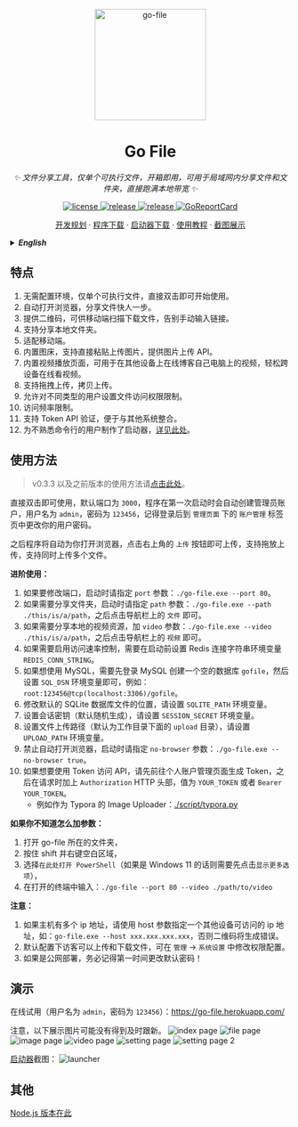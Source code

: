 <p align="center">
  <a href="https://github.com/songquanpeng/go-file"><img src="https://user-images.githubusercontent.com/39998050/108494937-1a573e80-72e3-11eb-81c3-5545d7c2ed6e.jpg" width="200" height="200" alt="go-file"></a>
</p>

<div align="center">

# Go File

_✨ 文件分享工具，仅单个可执行文件，开箱即用，可用于局域网内分享文件和文件夹，直接跑满本地带宽 ✨_  

</div>

<p align="center">
  <a href="https://raw.githubusercontent.com/songquanpeng/go-file/master/LICENSE">
    <img src="https://img.shields.io/github/license/songquanpeng/go-file?color=brightgreen" alt="license">
  </a>
  <a href="https://github.com/songquanpeng/go-file/releases/latest">
    <img src="https://img.shields.io/github/v/release/songquanpeng/go-file?color=brightgreen&include_prereleases" alt="release">
  </a>
  <a href="https://github.com/songquanpeng/go-file/releases/latest">
    <img src="https://img.shields.io/github/downloads/songquanpeng/go-file/total?color=brightgreen&include_prereleases" alt="release">
  </a>
  <a href="https://goreportcard.com/report/github.com/songquanpeng/go-file">
  <img src="https://goreportcard.com/badge/github.com/songquanpeng/go-file" alt="GoReportCard">
  </a>
</p>

<p align="center">
  <a href="https://github.com/songquanpeng/go-file/projects/1">开发规划</a>
  ·
  <a href="https://github.com/songquanpeng/go-file/releases">程序下载</a>
  ·
  <a href="https://github.com/songquanpeng/gofile-lancher/releases/latest">启动器下载</a>
  ·
  <a href="https://iamazing.cn/page/LAN-SHARE-使用教程">使用教程</a>
  ·
  <a href="#演示">截图展示</a>
</p>


<details>
<summary><strong><i>English</i></strong></summary>
<div>

Warning: The English version is outdated.

## Description
File sharing tool, can be used to share files in a LAN.

## Features
1. No need to configure environment and there is only a single executable file.
2. Automatically open browser to make you share file more quickly.
3. Generate QR codes for your mobile phone to scan.
4. Easily share all the content of a local dir.

## Usage
*For v0.3.4 and below.*

Just double-click to use with default port `3000` and default token (used to verify identity when user try to delete files) `token`.

If you want to change the port and token, run it like this:`./go-file.exe --port 80 --token private`.

Your can also public a local path by providing a `path` like this : `./go-file.exe --path ./this/is/a/path` 

```
Usage of go-file.exe:
  -host string
        the server's ip address or domain (default "localhost")
  -path string
        specify a local path to public
  -port int
        specify the server listening port. (default 3000)
  -token string
        specify the private token. (default "token")
  -video string
        specify a video folder to public
```

## Demo
Please visit https://go-file.herokuapp.com/ to have a try yourself.

![index page](https://user-images.githubusercontent.com/39998050/130427067-80bf3cc5-5fee-488a-bea5-e323b9458064.png)
![explorer page](https://user-images.githubusercontent.com/39998050/177032568-8af95d7e-87ab-4e60-804b-5e49addfb6ab.png)
![image page](https://user-images.githubusercontent.com/39998050/177032659-c8c68186-09f4-4142-9f57-70bcb4a4cda1.png)
![video page](https://user-images.githubusercontent.com/39998050/177032588-8946abde-a8da-45a2-a389-c16dba9cea34.png)


## Others
[Node.js version is here.](https://github.com/songquanpeng/lan-share)
</div>
</details>


## 特点
1. 无需配置环境，仅单个可执行文件，直接双击即可开始使用。
2. 自动打开浏览器，分享文件快人一步。
3. 提供二维码，可供移动端扫描下载文件，告别手动输入链接。
4. 支持分享本地文件夹。
5. 适配移动端。
6. 内置图床，支持直接粘贴上传图片，提供图片上传 API。
7. 内置视频播放页面，可用于在其他设备上在线博客自己电脑上的视频，轻松跨设备在线看视频。
8. 支持拖拽上传，拷贝上传。
9. 允许对不同类型的用户设置文件访问权限限制。
10. 访问频率限制。
11. 支持 Token API 验证，便于与其他系统整合。
12. 为不熟悉命令行的用户制作了启动器，[详见此处](https://github.com/songquanpeng/gofile-launcher)。

## 使用方法
> v0.3.3 以及之前版本的使用方法请[点击此处](https://github.com/songquanpeng/go-file/tree/52e8303e33e99bbcaf583d2d5a5bb0ec197bc676#使用方法)。

直接双击即可使用，默认端口为 `3000`，程序在第一次启动时会自动创建管理员账户，用户名为 `admin`，密码为 `123456`，记得登录后到 `管理页面` 下的 `账户管理` 标签页中更改你的用户密码。

之后程序将自动为你打开浏览器，点击右上角的 `上传` 按钮即可上传，支持拖放上传，支持同时上传多个文件。

**进阶使用：**
1. 如果要修改端口，启动时请指定 `port` 参数：`./go-file.exe --port 80`。
2. 如果需要分享文件夹，启动时请指定 `path` 参数：`./go-file.exe --path ./this/is/a/path`，之后点击导航栏上的 `文件` 即可。
3. 如果需要分享本地的视频资源，加 `video` 参数：`./go-file.exe --video ./this/is/a/path`，之后点击导航栏上的 `视频` 即可。
4. 如果需要启用访问速率控制，需要在启动前设置 Redis 连接字符串环境变量 `REDIS_CONN_STRING`。 
5. 如果想使用 MySQL，需要先登录 MySQL 创建一个空的数据库 `gofile`，然后设置 `SQL_DSN` 环境变量即可，例如：`root:123456@tcp(localhost:3306)/gofile`。
6. 修改默认的 SQLite 数据库文件的位置，请设置 `SQLITE_PATH` 环境变量。
7. 设置会话密钥（默认随机生成），请设置 `SESSION_SECRET` 环境变量。
8. 设置文件上传路径（默认为工作目录下面的 `upload` 目录），请设置 `UPLOAD_PATH` 环境变量。
9. 禁止自动打开浏览器，启动时请指定 `no-browser` 参数：`./go-file.exe --no-browser true`。
10. 如果想要使用 Token 访问 API，请先前往个人账户管理页面生成 Token，之后在请求时加上 `Authorization` HTTP 头部，值为 `YOUR_TOKEN` 或者 `Bearer YOUR_TOKEN`。
    + 例如作为 Typora 的 Image Uploader：[./script/typora.py](./script/typora.py)

**如果你不知道怎么加参数：**
1. 打开 go-file 所在的文件夹，
2. 按住 shift 并右键空白区域，
3. 选择`在此处打开 PowerShell`（如果是 Windows 11 的话则需要先点击`显示更多选项`），
4. 在打开的终端中输入：`./go-file --port 80 --video ./path/to/video`

**注意：**
1. 如果主机有多个 ip 地址，请使用 host 参数指定一个其他设备可访问的 ip 地址，如：`go-file.exe --host xxx.xxx.xxx.xxx`，否则二维码将生成错误。
2. 默认配置下访客可以上传和下载文件，可在 `管理` -> `系统设置` 中修改权限配置。
3. 如果是公网部署，务必记得第一时间更改默认密码！ 

## 演示
在线试用（用户名为 `admin`，密码为 `123456`）：https://go-file.herokuapp.com/

注意，以下展示图片可能没有得到及时跟新。
![index page](https://user-images.githubusercontent.com/39998050/178138784-2fc53a83-917d-4d2e-9aad-6c6c796bd9c8.png)
![file page](https://user-images.githubusercontent.com/39998050/178138792-1d9256f2-2ada-43c4-b646-28a93a919596.png)
![image page](https://user-images.githubusercontent.com/39998050/178138803-2a4da042-c29a-47c5-9e71-ebfac02cdf48.png)
![video page](https://user-images.githubusercontent.com/39998050/177032588-8946abde-a8da-45a2-a389-c16dba9cea34.png)
![setting page](https://user-images.githubusercontent.com/39998050/178138817-3f9caf95-ffc9-45fe-b2af-32c4a2e7b085.png)
![setting page 2](https://user-images.githubusercontent.com/39998050/178138833-d10e6f5a-aeea-4af3-8ae1-c0b3ab1d92f7.png)

[启动器](https://github.com/songquanpeng/gofile-launcher)截图：
![launcher](https://raw.githubusercontent.com/songquanpeng/gofile-launcher/main/demo.png)
## 其他
[Node.js 版本在此](https://github.com/songquanpeng/lan-share)
